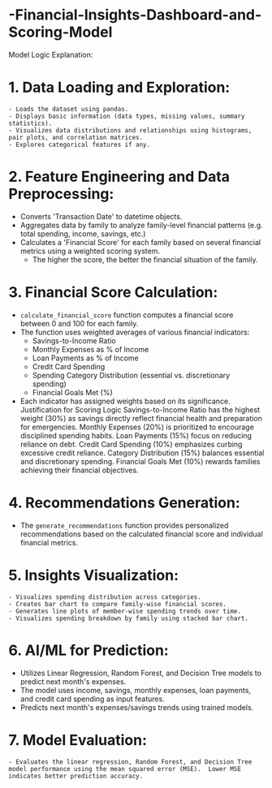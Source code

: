# -Financial-Insights-Dashboard-and-Scoring-Model
Model Logic Explanation:
# 1. Data Loading and Exploration:
    - Loads the dataset using pandas.
    - Displays basic information (data types, missing values, summary statistics).
    - Visualizes data distributions and relationships using histograms, pair plots, and correlation matrices.
    - Explores categorical features if any.

# 2. Feature Engineering and Data Preprocessing:
  - Converts 'Transaction Date' to datetime objects.
  - Aggregates data by family to analyze family-level financial patterns (e.g. total spending, income, savings, etc.)
  - Calculates a 'Financial Score' for each family based on several financial metrics using a weighted scoring system.
      - The higher the score, the better the financial situation of the family.

# 3. Financial Score Calculation:
   - `calculate_financial_score` function computes a financial score between 0 and 100 for each family.
   - The function uses weighted averages of various financial indicators:
     - Savings-to-Income Ratio
     - Monthly Expenses as % of Income
     - Loan Payments as % of Income
     - Credit Card Spending
     - Spending Category Distribution (essential vs. discretionary spending)
     - Financial Goals Met (%)
   - Each indicator has assigned weights based on its significance.
Justification for Scoring Logic
Savings-to-Income Ratio has the highest weight (30%) as savings directly reflect financial health and preparation for emergencies.
Monthly Expenses (20%) is prioritized to encourage disciplined spending habits.
Loan Payments (15%) focus on reducing reliance on debt.
Credit Card Spending (10%) emphasizes curbing excessive credit reliance.
Category Distribution (15%) balances essential and discretionary spending.
Financial Goals Met (10%) rewards families achieving their financial objectives.


# 4. Recommendations Generation:
   - The `generate_recommendations` function provides personalized recommendations based on the calculated financial score and individual financial metrics.

# 5. Insights Visualization:
    - Visualizes spending distribution across categories.
    - Creates bar chart to compare family-wise financial scores.
    - Generates line plots of member-wise spending trends over time.
    - Visualizes spending breakdown by family using stacked bar chart.

# 6. AI/ML for Prediction:
  - Utilizes Linear Regression, Random Forest, and Decision Tree models to predict next month's expenses.
  - The model uses income, savings, monthly expenses, loan payments, and credit card spending as input features.
  - Predicts next month's expenses/savings trends using trained models.

# 7. Model Evaluation:
    - Evaluates the linear regression, Random Forest, and Decision Tree model performance using the mean squared error (MSE).  Lower MSE indicates better prediction accuracy.
